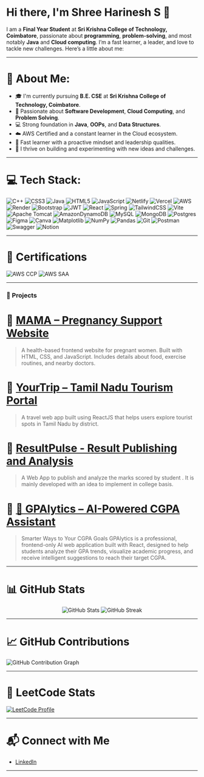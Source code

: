 # Hi there, I'm Shree Harinesh S 👋

I am a **Final Year Student** at **Sri Krishna College of Technology, Coimbatore**, passionate about **programming**, **problem-solving**, and most notably **Java** and **Cloud computing**. I’m a fast learner, a leader, and love to tackle new challenges. Here’s a little about me:

---

# 💫 About Me:

- 🎓 I'm currently pursuing **B.E. CSE** at **Sri Krishna College of Technology, Coimbatore**.
- 🚀 Passionate about **Software Development**, **Cloud Computing**, and **Problem Solving**.
- 💻 Strong foundation in **Java**, **OOPs**, and **Data Structures**.
- ☁️ AWS Certified and a constant learner in the Cloud ecosystem.
- 🧠 Fast learner with a proactive mindset and leadership qualities.
- 🧩 I thrive on building and experimenting with new ideas and challenges.

---

# 💻 Tech Stack:
![C++](https://img.shields.io/badge/c++-%2300599C.svg?style=for-the-badge&logo=c%2B%2B&logoColor=white) ![CSS3](https://img.shields.io/badge/css3-%231572B6.svg?style=for-the-badge&logo=css3&logoColor=white) ![Java](https://img.shields.io/badge/java-%23ED8B00.svg?style=for-the-badge&logo=openjdk&logoColor=white) ![HTML5](https://img.shields.io/badge/html5-%23E34F26.svg?style=for-the-badge&logo=html5&logoColor=white) ![JavaScript](https://img.shields.io/badge/javascript-%23323330.svg?style=for-the-badge&logo=javascript&logoColor=%23F7DF1E) ![Netlify](https://img.shields.io/badge/netlify-%23000000.svg?style=for-the-badge&logo=netlify&logoColor=#00C7B7) ![Vercel](https://img.shields.io/badge/vercel-%23000000.svg?style=for-the-badge&logo=vercel&logoColor=white) ![AWS](https://img.shields.io/badge/AWS-%23FF9900.svg?style=for-the-badge&logo=amazon-aws&logoColor=white) ![Render](https://img.shields.io/badge/Render-%46E3B7.svg?style=for-the-badge&logo=render&logoColor=white) ![Bootstrap](https://img.shields.io/badge/bootstrap-%238511FA.svg?style=for-the-badge&logo=bootstrap&logoColor=white) ![JWT](https://img.shields.io/badge/JWT-black?style=for-the-badge&logo=JSON%20web%20tokens) ![React](https://img.shields.io/badge/react-%2320232a.svg?style=for-the-badge&logo=react&logoColor=%2361DAFB) ![Spring](https://img.shields.io/badge/spring-%236DB33F.svg?style=for-the-badge&logo=spring&logoColor=white) ![TailwindCSS](https://img.shields.io/badge/tailwindcss-%2338B2AC.svg?style=for-the-badge&logo=tailwind-css&logoColor=white) ![Vite](https://img.shields.io/badge/vite-%23646CFF.svg?style=for-the-badge&logo=vite&logoColor=white) ![Apache Tomcat](https://img.shields.io/badge/apache%20tomcat-%23F8DC75.svg?style=for-the-badge&logo=apache-tomcat&logoColor=black) ![AmazonDynamoDB](https://img.shields.io/badge/Amazon%20DynamoDB-4053D6?style=for-the-badge&logo=Amazon%20DynamoDB&logoColor=white) ![MySQL](https://img.shields.io/badge/mysql-4479A1.svg?style=for-the-badge&logo=mysql&logoColor=white) ![MongoDB](https://img.shields.io/badge/MongoDB-%234ea94b.svg?style=for-the-badge&logo=mongodb&logoColor=white) ![Postgres](https://img.shields.io/badge/postgres-%23316192.svg?style=for-the-badge&logo=postgresql&logoColor=white) ![Figma](https://img.shields.io/badge/figma-%23F24E1E.svg?style=for-the-badge&logo=figma&logoColor=white) ![Canva](https://img.shields.io/badge/Canva-%2300C4CC.svg?style=for-the-badge&logo=Canva&logoColor=white) ![Matplotlib](https://img.shields.io/badge/Matplotlib-%23ffffff.svg?style=for-the-badge&logo=Matplotlib&logoColor=black) ![NumPy](https://img.shields.io/badge/numpy-%23013243.svg?style=for-the-badge&logo=numpy&logoColor=white) ![Pandas](https://img.shields.io/badge/pandas-%23150458.svg?style=for-the-badge&logo=pandas&logoColor=white) ![Git](https://img.shields.io/badge/git-%23F05033.svg?style=for-the-badge&logo=git&logoColor=white) ![Postman](https://img.shields.io/badge/Postman-FF6C37?style=for-the-badge&logo=postman&logoColor=white) ![Swagger](https://img.shields.io/badge/-Swagger-%23Clojure?style=for-the-badge&logo=swagger&logoColor=white) ![Notion](https://img.shields.io/badge/Notion-%23000000.svg?style=for-the-badge&logo=notion&logoColor=white)

---

# 📜 Certifications

![AWS CCP](https://img.shields.io/badge/AWS-Cloud%20Practitioner-orange?logo=amazon-aws&logoColor=white)
![AWS SAA](https://img.shields.io/badge/AWS-Solutions%20Architect%20Associate-blue?logo=amazon-aws&logoColor=white)

---

### 💼 Projects

# 🔹 [MAMA – Pregnancy Support Website](https://momtobe.netlify.app/)
> A health-based frontend website for pregnant women. Built with HTML, CSS, and JavaScript. Includes details about food, exercise routines, and nearby doctors.

# 🔹 [YourTrip – Tamil Nadu Tourism Portal](https://haretrip.netlify.app/)
> A travel web app built using ReactJS that helps users explore tourist spots in Tamil Nadu by district.

# 🔹 [ResultPulse - Result Publishing and Analysis](https://github.com/ShreeHarinesh1494/ResultPulse---FrontEnd-BackEnd)
> A Web App to publish and analyze the marks scored by student . It is mainly developed with an idea to implement in college basis.

# 🔹 [🧠 GPAlytics – AI-Powered CGPA Assistant](https://gpalytics-lime.vercel.app/)
> Smarter Ways to Your CGPA Goals
GPAlytics is a professional, frontend-only AI web application built with React, designed to help students analyze their GPA trends, visualize academic progress, and receive intelligent suggestions to reach their target CGPA.
---

# 📊 GitHub Stats

<p align="center">
  <img src="https://github-readme-stats.vercel.app/api?username=ShreeHarinesh1494&show_icons=true&theme=tokyonight" alt="GitHub Stats" />
  <img src="https://github-readme-streak-stats.herokuapp.com?user=ShreeHarinesh1494&theme=tokyonight" alt="GitHub Streak" />
</p>

---

# 📈 GitHub Contributions

![GitHub Contribution Graph](https://github-readme-activity-graph.vercel.app/graph?username=ShreeHarinesh1494&theme=github-compact)

---

# 🧠 LeetCode Stats

[![LeetCode Profile](https://leetcard.jacoblin.cool/Harinesh?theme=dark&font=Baloo)](https://leetcode.com/u/Harinesh/)

---

# 📬 Connect with Me

- [LinkedIn](https://www.linkedin.com/in/shreeharineshs)

---


